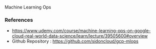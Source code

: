 Machine Learning Ops


### References
- https://www.udemy.com/course/machine-learning-ops-on-google-cloud-real-world-data-science/learn/lecture/39505600#overview
- Github Repository : https://github.com/sidoncloud/gcp-mlops